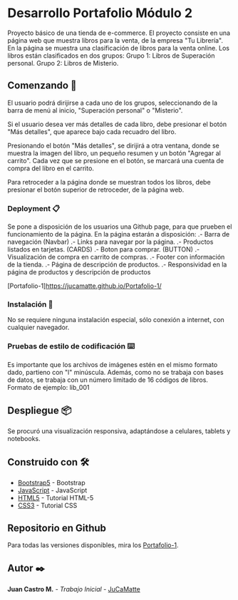 # Desarrollo Portafolio Módulo 2

Proyecto básico de una tienda de e-commerce.
El proyecto consiste en una página web que muestra libros para la venta, de la empresa "Tu Librería".
En la página se muestra una clasificación de libros para la venta online.
Los libros están clasificados en dos grupos:
Grupo 1: Libros de Superación personal.
Grupo 2: Libros de Misterio.

## Comenzando 🚀

El usuario podrá dirijirse a cada uno de los grupos, seleccionando de la barra de menú al inicio,
"Superación personal" o "Misterio".

Si el usuario desea ver más detalles de cada libro, debe presionar el botón "Más detalles", que aparece bajo cada recuadro del libro.

Presionando el botón "Más detalles", se dirijirá a otra ventana, donde se muestra la imagen del libro, un pequeño resumen y un botón "Agregar al carrito". Cada vez que se presione en el botón, se marcará una cuenta de compra del libro en el carrito.

Para retroceder a la página donde se muestran todos los libros, debe presionar el botón superior de retroceder, de la página web.

### Deployment 📋

Se pone a disposición de los usuarios una Github page, para que prueben el funcionamiento de la página.
En la página estarán a disposición:
.- Barra de navegación (Navbar)
.- Links para navegar por la página.
.- Productos listados en tarjetas. (CARDS)
.- Boton para comprar. (BUTTON)
.- Visualización de compra en carrito de compras.
.- Footer con información de la tienda.
.- Página de descripción de productos.
.- Responsividad en la página de productos y descripción de productos

[Portafolio-1]<https://jucamatte.github.io/Portafolio-1/>

### Instalación 🔧

No se requiere ninguna instalación especial, sólo conexión a internet, con cualquier navegador.

### Pruebas de estilo de codificación ⌨️

Es importante que los archivos de imágenes estén en el mismo formato dado, partieno con "l" minúscula.
Además, como no se trabaja con bases de datos, se trabaja con un número limitado de 16 códigos de libros.
Formato de ejemplo: lib_001

## Despliegue 📦

Se procuró una visualización responsiva, adaptándose a celulares, tablets y notebooks.

## Construido con 🛠️

* [Bootstrap5](https://getbootstrap.com) - Bootstrap
* [JavaScript](https://www.javascript.com/) - JavaScript
* [HTML5](https://developer.mozilla.org/es/docs/Glossary/HTML5/) - Tutorial HTML-5
* [CSS3](https://developer.mozilla.org/es/docs/Web/CSS/) - Tutorial CSS

## Repositorio en Github

Para todas las versiones disponibles, mira los [Portafolio-1](https://github.com/Portafolio-1).

## Autor ✒️

**Juan Castro M.** - _Trabajo Inicial_ - [JuCaMatte](https://github.com/JuCaMatte)
